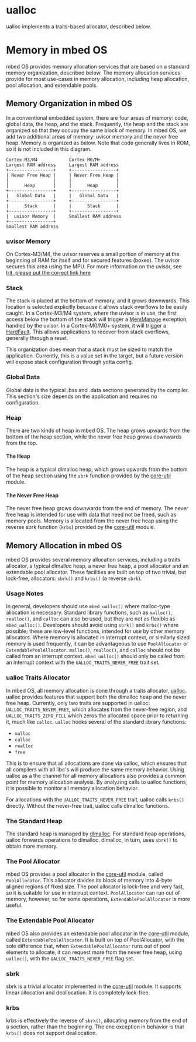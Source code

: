 # ualloc
ualloc implements a traits-based allocator, described below.

# Memory in mbed OS
mbed OS provides memory allocation services that are based on a standard memory organization, described below. The memory allocation services provide for most use-cases in memory allocation, including heap allocation, pool allocation, and extendable pools.

## Memory Organization in mbed OS
In a conventional embedded system, there are four areas of memory: code, global data, the heap, and the stack. Frequently, the heap and the stack are organized so that they occupy the same block of memory. In mbed OS, we add two additional areas of memory: uvisor memory and the never free heap. Memory is organized as below. Note that code generally lives in ROM, so it is not included in this diagram.

```
Cortex-M3/M4            Cortex-M0/M+
Largest RAM address     Largest RAM address
+-----------------+     +-----------------+
| Never Free Heap |     | Never Free Heap |
|                 |     |                 |
|      Heap       |     |      Heap       |
+-----------------+     +-----------------+
|   Global Data   |     |   Global Data   |
+-----------------+     +-----------------+
|      Stack      |     |      Stack      |
+-----------------+     +-----------------+
|  uvisor Memory  |     Smallest RAM address
+-----------------+
Smallest RAM address
```

### uvisor Memory
On Cortex-M3/M4, the uvisor reserves a small portion of memory at the beginning of RAM for itself and for secured features (boxes). The uvisor secures this area using the MPU. For more information on the uvisor, see [Irit, please put the correct link here](https://github.com/ARMmbed/uvisor-lib)

### Stack
The stack is placed at the bottom of memory, and it grows downwards. This location is selected explicitly because it allows stack overflows to be easily caught. In a Cortex-M3/M4 system, where the uvisor is in use, the first access below the bottom of the stack will trigger a [MemManage](http://infocenter.arm.com/help/index.jsp?topic=/com.arm.doc.dui0552a/Cihgggbh.html) exception, handled by the uvisor. In a Cortex-M0/M0+ system, it will trigger a [HardFault](http://infocenter.arm.com/help/index.jsp?topic=/com.arm.doc.dui0497a/Babcefea.html). This allows applications to recover from stack overflows, generally through a reset.

This organization does mean that a stack must be sized to match the application. Currently, this is a value set in the target, but a future version will expose stack configuration through yotta config.

### Global Data
Global data is the typical .bss and .data sections generated by the compiler. This section's size depends on the application and requires no configuration.

### Heap
There are two kinds of heap in mbed OS. The heap grows upwards from the bottom of the heap section, while the never free heap grows downwards from the top.

#### The Heap
The heap is a typical dlmalloc heap, which grows upwards from the bottom of the heap section using the ```sbrk``` function provided by the [core-util](https://github.com/ARMmbed/core-util) module.

#### The Never Free Heap
The never free heap grows downwards from the end of memory. The never free heap is intended for use with data that need not be freed, such as memory pools. Memory is allocated from the never free heap using the reverse sbrk function (```krbs```) provided by the [core-util](https://github.com/ARMmbed/core-util) module.

## Memory Allocation in mbed OS
mbed OS provides several memory allocation services, including a traits allocator, a typical dlmalloc heap, a never free heap, a pool allocator and an extendable pool allocator. These facilities are built on top of two trivial, but lock-free, allocators: ```sbrk()``` and ```krbs()``` (a reverse ```sbrk```).

### Usage Notes
In general, developers should use ```mbed_ualloc()``` where malloc-type allocation is necessary. Standard library functions, such as ```malloc()```, ```realloc()```, and ```calloc``` can also be used, but they are not as flexible as ```mbed_ualloc()```. Developers should avoid using ```sbrk()``` and ```krbs()``` where possible; these are low-level functions, intended for use by other memory allocators. Where memory is allocated in interrupt context, or similarly sized memory is used frequently, it can be advantageous to use ```PoolAllocator``` or ```ExtendablePoolAllocator```. ```malloc()```, ```realloc()```, and ```calloc``` should not be called from an interrupt context. ```mbed_ualloc()``` should only be called from an interrupt context with the ```UALLOC_TRAITS_NEVER_FREE``` trait set.

### ualloc Traits Allocator
In mbed OS, all memory allocation is done through a traits allocator, [ualloc](https://github.com/ARMmbed/ualloc). ualloc provides features that support both the dlmalloc heap and the never free heap. Currently, only two traits are supported in ualloc: ```UALLOC_TRAITS_NEVER_FREE```, which allocates from the never-free region, and ```UALLOC_TRAITS_ZERO_FILL``` which zeros the allocated space prior to returning it, much like ```calloc```. ```ualloc``` hooks several of the standard library functions:

* ```malloc```
* ```calloc```
* ```realloc```
* ```free```

This is to ensure that all allocations are done via ualloc, which ensures that all compilers with all libc's will produce the same memory behavior. Using ualloc as a the channel for all memory allocations also provides a common point for memory allocation analysis. By analyzing calls to ualloc functions, it is possible to monitor all memory allocation behavior.

For allocations with the ```UALLOC_TRAITS_NEVER_FREE``` trait, ualloc calls ```krbs()``` directly. Without the never-free trait, ualloc calls dlmalloc functions.

### The Standard Heap
The standard heap is managed by [dlmalloc](https://github.com/ARMmbed/dlmalloc). For standard heap operations, ualloc forwards operations to dlmalloc. dlmalloc, in turn, uses ```sbrk()``` to obtain more memory.

### The Pool Allocator
mbed OS provides a pool allocator in the [core-util](https://github.com/ARMmbed/core-util) module, called ```PoolAllocator```. This allocator divides its block of memory into 4-byte aligned regions of fixed size. The pool allocator is lock-free and very fast, so it is suitable for use in interrupt context. ```PoolAllocator``` can run out of memory, however, so for some operations, ```ExtendablePoolAllocator``` is more useful.

### The Extendable Pool Allocator
mbed OS also provides an extendable pool allocator in the [core-util](https://github.com/ARMmbed/core-util) module, called ```ExtendablePoolAllocator```. It is built on top of PoolAllocator, with the sole difference that, when ```ExtendablePoolAllocator``` runs out of pool elements to allocate, it can request more from the never free heap, using ```ualloc()```, with the ```UALLOC_TRAITS_NEVER_FREE``` flag set.

### sbrk
sbrk is a trivial allocator implemented in the [core-util](https://github.com/ARMmbed/core-util) module. It supports linear allocation and deallocation. It is completely lock-free.

### krbs
krbs is effectively the reverse of ```sbrk()```, allocating memory from the end of a section, rather than the beginning. The one exception in behavior is that ```krbs()``` does not support deallocation.

